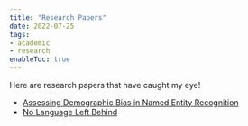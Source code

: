 ```yaml
---
title: "Research Papers"
date: 2022-07-25
tags:
- academic
- research
enableToc: true
---
```


Here are research papers that have caught my eye!
- [Assessing Demographic Bias in Named Entity Recognition](notes/Dem_Bias_Paper.md)
- [No Language Left Behind](notes/NLLB.md)
